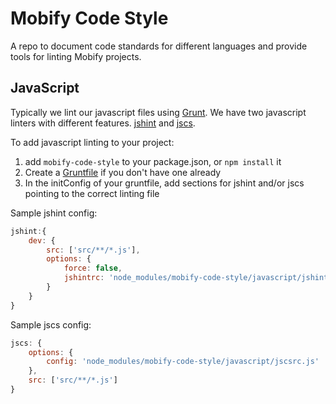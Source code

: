 # Mobify Code Style

A repo to document code standards for different languages and provide tools for linting Mobify projects.

## JavaScript

Typically we lint our javascript files using [Grunt](http://gruntjs.com/). We have two javascript linters with different features. [jshint](https://github.com/gruntjs/grunt-contrib-jshint) and [jscs](https://github.com/gustavohenke/grunt-jscs-checker).

To add javascript linting to your project:

 1. add `mobify-code-style` to your package.json, or `npm install` it
 2. Create a [Gruntfile](http://gruntjs.com/sample-gruntfile) if you don't have one already
 3. In the initConfig of your gruntfile, add sections for jshint and/or jscs pointing to the correct linting file

Sample jshint config:

```javascript
jshint:{
    dev: {
        src: ['src/**/*.js'],
        options: {
            force: false,
            jshintrc: 'node_modules/mobify-code-style/javascript/jshint.js'
        }
    }
}
```

Sample jscs config:

```javascript
jscs: {
    options: {
        config: 'node_modules/mobify-code-style/javascript/jscsrc.js'
    },
    src: ['src/**/*.js']
}
```
